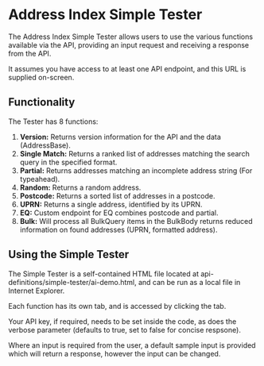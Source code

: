 <h1>Address Index Simple Tester</h1>

The Address Index Simple Tester allows users to use the various functions available via the API, providing an input request and receiving a response from the API.

It assumes you have access to at least one API endpoint, and this URL is supplied on-screen.

<h2>Functionality</h2>

The Tester has 8 functions: 

<ol>
<li><strong>Version:</strong> Returns version information for the API and the data (AddressBase).</li>
<li><strong>Single Match:</strong> Returns a ranked list of addresses matching the search query in the specified format.</li>
<li><strong>Partial:</strong> Returns addresses matching an incomplete address string (For typeahead).</li>
<li><strong>Random:</strong> Returns a random address.</li>
<li><strong>Postcode:</strong> Returns a sorted list of addresses in a postcode.</li>
<li><strong>UPRN:</strong> Returns a single address, identified by its UPRN.</li>
<li><strong>EQ:</strong> Custom endpoint for EQ combines postcode and partial.</li>
<li><strong>Bulk:</strong> Will process all BulkQuery items in the BulkBody returns reduced information on found addresses (UPRN, formatted address).</li>
</ol>

<h2>Using the Simple Tester</h2>

The Simple Tester is a self-contained HTML file located at api-definitions/simple-tester/ai-demo.html, and can be run as a local file in Internet Explorer.

Each function has its own tab, and is accessed by clicking the tab.

Your API key, if required, needs to be set inside the code, as does the verbose parameter (defaults to true, set to false for concise respsone).

Where an input is required from the user, a default sample input is provided which will return a response, however the input can be changed.